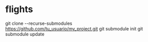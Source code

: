 # flights
 
git clone --recurse-submodules https://github.com/tu_usuario/my_project.git
git submodule init
git submodule update
